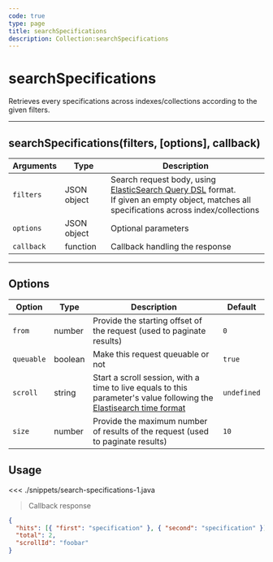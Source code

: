 ```yaml
---
code: true
type: page
title: searchSpecifications
description: Collection:searchSpecifications
---
```


# searchSpecifications

Retrieves every specifications across indexes/collections according to the given filters.

---

## searchSpecifications(filters, [options], callback)

| Arguments  | Type        | Description                                                                                                                                                                                                                          |
| ---------- | ----------- | ------------------------------------------------------------------------------------------------------------------------------------------------------------------------------------------------------------------------------------ |
| `filters`  | JSON object | Search request body, using [ElasticSearch Query DSL](https://www.elastic.co/guide/en/elasticsearch/reference/5.x/search-request-body.html) format. <br>If given an empty object, matches all specifications across index/collections |
| `options`  | JSON object | Optional parameters                                                                                                                                                                                                                  |
| `callback` | function    | Callback handling the response                                                                                                                                                                                                       |

---

## Options

| Option     | Type    | Description                                                                                                                                                                                                       | Default     |
| ---------- | ------- | ----------------------------------------------------------------------------------------------------------------------------------------------------------------------------------------------------------------- | ----------- |
| `from`     | number  | Provide the starting offset of the request (used to paginate results)                                                                                                                                             | `0`         |
| `queuable` | boolean | Make this request queuable or not                                                                                                                                                                                 | `true`      |
| `scroll`   | string  | Start a scroll session, with a time to live equals to this parameter's value following the [Elastisearch time format](https://www.elastic.co/guide/en/elasticsearch/reference/5.0/common-options.html#time-units) | `undefined` |
| `size`     | number  | Provide the maximum number of results of the request (used to paginate results)                                                                                                                                   | `10`        |

## Usage

<<< ./snippets/search-specifications-1.java

> Callback response

```json
{
  "hits": [{ "first": "specification" }, { "second": "specification" }],
  "total": 2,
  "scrollId": "foobar"
}
```
